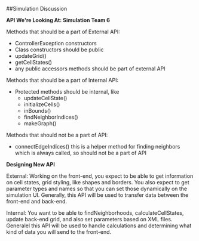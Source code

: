 ##Simulation Discussion

**API We're Looking At: Simulation Team 6**

Methods that should be a part of External API:

- ControllerException constructors
- Class constructors should be public
- updateGrid()
- getCellStates()
- any public accessors methods should be part of external API

Methods that should be a part of Internal API:

- Protected methods should be internal, like 
    - updateCellState()
    - initializeCells()
    - inBounds()
    - findNeighborIndices()
    - makeGraph()
    

Methods that should not be a part of API: 

- connectEdgeIndices() this is a helper method for finding neighbors which is always called,
so should not be a part of API

**Designing New API**

External: Working on the front-end, you expect to be able to get information on cell states, grid styling, like
shapes and borders. You also expect to get parameter types and names so that you can set those dynamically on the 
simulation UI. Generally, this API will be used to transfer data between the front-end and back-end. 

Internal: You want to be able to findNeighborhoods, calculateCellStates, update back-end grid, and also set parameters
based on XML files. Generalel this API will be used to handle calculations and determining what kind of data you will send
to the front-end. 








